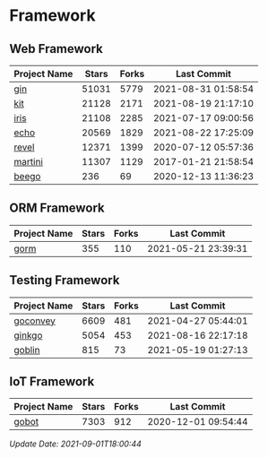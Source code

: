 # Framework

## Web Framework
| Project Name | Stars | Forks | Last Commit |
| ------------ | ----- | ----- | ----------- |
| [gin](https://github.com/gin-gonic/gin) | 51031 | 5779 | 2021-08-31 01:58:54 |
| [kit](https://github.com/go-kit/kit) | 21128 | 2171 | 2021-08-19 21:17:10 |
| [iris](https://github.com/kataras/iris) | 21108 | 2285 | 2021-07-17 09:00:56 |
| [echo](https://github.com/labstack/echo) | 20569 | 1829 | 2021-08-22 17:25:09 |
| [revel](https://github.com/revel/revel) | 12371 | 1399 | 2020-07-12 05:57:36 |
| [martini](https://github.com/go-martini/martini) | 11307 | 1129 | 2017-01-21 21:58:54 |
| [beego](https://github.com/astaxie/beego) | 236 | 69 | 2020-12-13 11:36:23 |

## ORM Framework
| Project Name | Stars | Forks | Last Commit |
| ------------ | ----- | ----- | ----------- |
| [gorm](https://github.com/jinzhu/gorm) | 355 | 110 | 2021-05-21 23:39:31 |

## Testing Framework
| Project Name | Stars | Forks | Last Commit |
| ------------ | ----- | ----- | ----------- |
| [goconvey](https://github.com/smartystreets/goconvey) | 6609 | 481 | 2021-04-27 05:44:01 |
| [ginkgo](https://github.com/onsi/ginkgo) | 5054 | 453 | 2021-08-16 22:17:18 |
| [goblin](https://github.com/franela/goblin) | 815 | 73 | 2021-05-19 01:27:13 |

## IoT Framework
| Project Name | Stars | Forks | Last Commit |
| ------------ | ----- | ----- | ----------- |
| [gobot](https://github.com/hybridgroup/gobot) | 7303 | 912 | 2020-12-01 09:54:44 |

*Update Date: 2021-09-01T18:00:44*